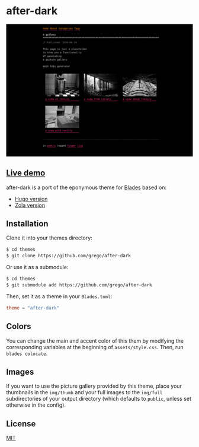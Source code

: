 # after-dark

![after-dark screenshot](screenshot.png)

## [Live demo](https://blade386.netlify.app/)

after-dark is a port of the eponymous theme for [Blades](https://github.com/grego/blades) based on:

- [Hugo version](https://git.habd.as/comfusion/after-dark)
- [Zola version](https://github.com/getzola/after-dark)


## Installation
Clone it into your themes directory:
```bash
$ cd themes
$ git clone https://github.com/grego/after-dark
```

Or use it as a submodule:
```bash
$ cd themes
$ git submodule add https://github.com/grego/after-dark 
```

Then, set it as a theme in your `Blades.toml`:
```toml
theme = "after-dark"
```

## Colors
You can change the main and accent color of this them by modifying the corresponding variables
at the beginning of `assets/style.css`. 
Then, run `blades colocate`.

## Images
If you want to use the picture gallery provided by this theme, place your thumbnails in the
`img/thumb` and your full images to the `img/full` subdirectories of your output directory
(which defaults to `public`, unless set otherwise in the config).

## License
[MIT](LICENSE)
